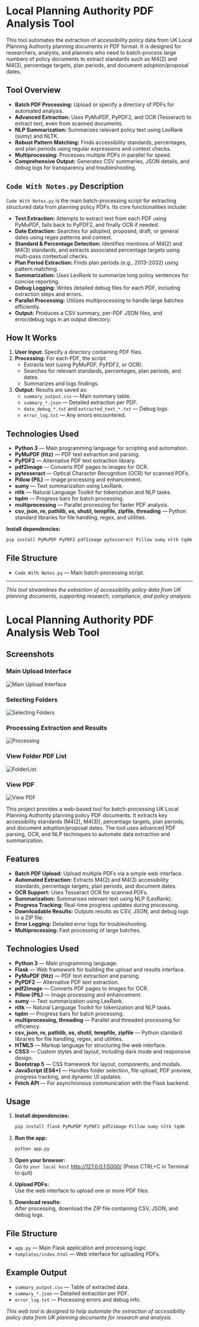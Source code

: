 # Local Planning Authority PDF Analysis Tool

This tool automates the extraction of accessibility policy data from UK Local Planning Authority planning documents in PDF format. It is designed for researchers, analysts, and planners who need to batch-process large numbers of policy documents to extract standards such as M4(2) and M4(3), percentage targets, plan periods, and document adoption/proposal dates.

## Tool Overview

- **Batch PDF Processing:** Upload or specify a directory of PDFs for automated analysis.
- **Advanced Extraction:** Uses PyMuPDF, PyPDF2, and OCR (Tesseract) to extract text, even from scanned documents.
- **NLP Summarization:** Summarizes relevant policy text using LexRank (sumy) and NLTK.
- **Robust Pattern Matching:** Finds accessibility standards, percentages, and plan periods using regular expressions and context checks.
- **Multiprocessing:** Processes multiple PDFs in parallel for speed.
- **Comprehensive Output:** Generates CSV summaries, JSON details, and debug logs for transparency and troubleshooting.

## `Code With Notes.py` Description

`Code With Notes.py` is the main batch-processing script for extracting structured data from planning policy PDFs. Its core functionalities include:

- **Text Extraction:** Attempts to extract text from each PDF using PyMuPDF, falls back to PyPDF2, and finally OCR if needed.
- **Date Extraction:** Searches for adopted, proposed, draft, or general dates using regex patterns and context.
- **Standard & Percentage Detection:** Identifies mentions of M4(2) and M4(3) standards, and extracts associated percentage targets using multi-pass contextual checks.
- **Plan Period Extraction:** Finds plan periods (e.g., 2013–2032) using pattern matching.
- **Summarization:** Uses LexRank to summarize long policy sentences for concise reporting.
- **Debug Logging:** Writes detailed debug files for each PDF, including extraction steps and errors.
- **Parallel Processing:** Utilizes multiprocessing to handle large batches efficiently.
- **Output:** Produces a CSV summary, per-PDF JSON files, and error/debug logs in an output directory.

## How It Works

1. **User Input:** Specify a directory containing PDF files.
2. **Processing:** For each PDF, the script:
   - Extracts text (using PyMuPDF, PyPDF2, or OCR).
   - Searches for relevant standards, percentages, plan periods, and dates.
   - Summarizes and logs findings.
3. **Output:** Results are saved as:
   - `summary_output.csv` — Main summary table.
   - `summary_*.json` — Detailed extraction per PDF.
   - `date_debug_*.txt` and `extracted_text_*.txt` — Debug logs.
   - `error_log.txt` — Any errors encountered.
  
## Technologies Used

- **Python 3** — Main programming language for scripting and automation.
- **PyMuPDF (fitz)** — PDF text extraction and parsing.
- **PyPDF2** — Alternative PDF text extraction library.
- **pdf2image** — Converts PDF pages to images for OCR.
- **pytesseract** — Optical Character Recognition (OCR) for scanned PDFs.
- **Pillow (PIL)** — Image processing and enhancement.
- **sumy** — Text summarization using LexRank.
- **nltk** — Natural Language Toolkit for tokenization and NLP tasks.
- **tqdm** — Progress bars for batch processing.
- **multiprocessing** — Parallel processing for faster PDF analysis.
- **csv, json, re, pathlib, os, shutil, tempfile, zipfile, threading** — Python standard libraries for file handling, regex, and utilities.

**Install dependencies:**

```bash
pip install PyMuPDF PyPDF2 pdf2image pytesseract Pillow sumy nltk tqdm multiprocessing-logging
```

## File Structure

- `Code With Notes.py` — Main batch-processing script.

---

*This tool streamlines the extraction of accessibility policy data from UK planning documents, supporting research, compliance, and policy analysis.*

# Local Planning Authority PDF Analysis Web Tool

## Screenshots

### Main Upload Interface
![Main Upload Interface](Screenshot1.png)

### Selecting Folders
![Selecting Folders](Screenshot2.png)

### Processing Extraction and Results
![Processing](Screenshot3.png)

### View Folder PDF List
![FolderList](Screenshot4.png)

### View PDF 
![View PDF](Screenshot5.png)

This project provides a web-based tool for batch-processing UK Local Planning Authority planning policy PDF documents. It extracts key accessibility standards (M4(2), M4(3)), percentage targets, plan periods, and document adoption/proposal dates. The tool uses advanced PDF parsing, OCR, and NLP techniques to automate data extraction and summarization.

## Features

- **Batch PDF Upload:** Upload multiple PDFs via a simple web interface.
- **Automated Extraction:** Extracts M4(2) and M4(3) accessibility standards, percentage targets, plan periods, and document dates.
- **OCR Support:** Uses Tesseract OCR for scanned PDFs.
- **Summarization:** Summarises relevant text using NLP (LexRank).
- **Progress Tracking:** Real-time progress updates during processing.
- **Downloadable Results:** Outputs results as CSV, JSON, and debug logs in a ZIP file.
- **Error Logging:** Detailed error logs for troubleshooting.
- **Multiprocessing:** Fast processing of large batches.

## Technologies Used

- **Python 3** — Main programming language.
- **Flask** — Web framework for building the upload and results interface.
- **PyMuPDF (fitz)** — PDF text extraction and parsing.
- **PyPDF2** — Alternative PDF text extraction.
- **pdf2image** — Converts PDF pages to images for OCR.
- **Pillow (PIL)** — Image processing and enhancement.
- **sumy** — Text summarization using LexRank.
- **nltk** — Natural Language Toolkit for tokenization and NLP tasks.
- **tqdm** — Progress bars for batch processing.
- **multiprocessing, threading** — Parallel and threaded processing for efficiency.
- **csv, json, re, pathlib, os, shutil, tempfile, zipfile** — Python standard libraries for file handling, regex, and utilities.
- **HTML5** — Markup language for structuring the web interface.
- **CSS3** — Custom styles and layout, including dark mode and responsive design.
- **Bootstrap 5** — CSS framework for layout, components, and modals.
- **JavaScript (ES6+)** — Handles folder selection, file upload, PDF preview, progress tracking, and dynamic UI updates.
- **Fetch API** — For asynchronous communication with the Flask backend.

## Usage

1. **Install dependencies:**
   ```bash
   pip install flask PyMuPDF PyPDF2 pdf2image Pillow sumy nltk tqdm
   ```

2. **Run the app:**
   ```bash
   python app.py
   ```

3. **Open your browser:**  
   Go to `your local host` http://127.0.0.1:5000/ (Press CTRL+C in Terminal to quit)

4. **Upload PDFs:**  
   Use the web interface to upload one or more PDF files.

5. **Download results:**  
   After processing, download the ZIP file containing CSV, JSON, and debug logs.


## File Structure

- `app.py` — Main Flask application and processing logic.
- `templates/index.html` — Web interface for uploading PDFs.


## Example Output

- `summary_output.csv` — Table of extracted data.
- `summary_*.json` — Detailed extraction per PDF.
- `error_log.txt` — Processing errors and debug info.

*This web tool is designed to help automate the extraction of accessibility policy data from UK planning documents for research and analysis.*
